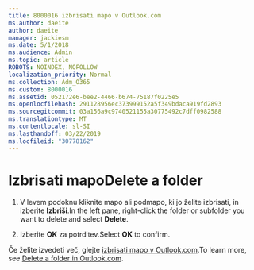 ```yaml
---
title: 8000016 izbrisati mapo v Outlook.com
ms.author: daeite
author: daeite
manager: jackiesm
ms.date: 5/1/2018
ms.audience: Admin
ms.topic: article
ROBOTS: NOINDEX, NOFOLLOW
localization_priority: Normal
ms.collection: Adm_O365
ms.custom: 8000016
ms.assetid: 052172e6-bee2-4466-b674-75187f0225e5
ms.openlocfilehash: 291128956ec373999152a5f349bdaca919fd2893
ms.sourcegitcommit: 03a156a9c9740521155a30775492c7dff0982588
ms.translationtype: MT
ms.contentlocale: sl-SI
ms.lasthandoff: 03/22/2019
ms.locfileid: "30778162"
---
```

# <a name="delete-a-folder"></a><span data-ttu-id="097a3-102">Izbrisati mapo</span><span class="sxs-lookup"><span data-stu-id="097a3-102">Delete a folder</span></span>

1. <span data-ttu-id="097a3-103">V levem podoknu kliknite mapo ali podmapo, ki jo želite izbrisati, in izberite **Izbriši**.</span><span class="sxs-lookup"><span data-stu-id="097a3-103">In the left pane, right-click the folder or subfolder you want to delete and select **Delete**.</span></span> 
    
2. <span data-ttu-id="097a3-104">Izberite **OK** za potrditev.</span><span class="sxs-lookup"><span data-stu-id="097a3-104">Select **OK** to confirm.</span></span> 
    
<span data-ttu-id="097a3-105">Če želite izvedeti več, glejte [izbrisati mapo v Outlook.com](https://go.microsoft.com/fwlink/p/?linkid=873134).</span><span class="sxs-lookup"><span data-stu-id="097a3-105">To learn more, see [Delete a folder in Outlook.com](https://go.microsoft.com/fwlink/p/?linkid=873134).</span></span>
  

